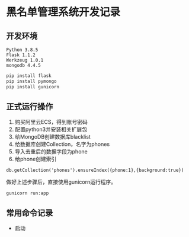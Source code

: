 # 黑名单管理系统开发记录

## 开发环境
    Python 3.8.5
    Flask 1.1.2
    Werkzeug 1.0.1
    mongodb 4.4.5
```python
pip install flask
pip install pymongo
pip install gunicorn
```
## 正式运行操作
1. 购买阿里云ECS，得到账号密码
2. 配置python3并安装相关扩展包
3. 给MongoDB创建数据库blacklist
4. 给数据库创建Collection，名字为phones
5. 导入去重后的数据字段为phone
6. 给phone创建索引
```
db.getCollection('phones').ensureIndex({phone:1},{background:true})
```

做好上述步骤后，直接使用gunicorn运行程序。
```
gunicorn run:app
```

## 常用命令记录
- 启动
